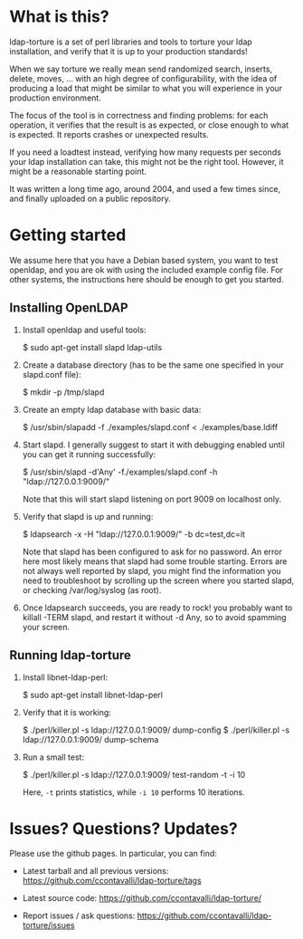 What is this?
=============

  ldap-torture is a set of perl libraries and tools to torture your ldap
installation, and verify that it is up to your production standards!

  When we say torture we really mean send randomized search, inserts,
delete, moves, ... with an high degree of configurability, with the
idea of producing a load that might be similar to what you will experience
in your production environment.

  The focus of the tool is in correctness and finding problems: for each
operation, it verifies that the result is as expected, or close enough
to what is expected. It reports crashes or unexpected results.

  If you need a loadtest instead, verifying how many requests per seconds
your ldap installation can take, this might not be the right tool. However,
it might be a reasonable starting point. 

  It was written a long time ago, around 2004, and used a few times
since, and finally uploaded on a public repository.


Getting started
===============

We assume here that you have a Debian based system, you want to test
openldap, and you are ok with using the included example config file.
For other systems, the instructions here should be enough to get you
started.


Installing OpenLDAP
-------------------

1) Install openldap and useful tools:

   $ sudo apt-get install slapd ldap-utils

2) Create a database directory (has to be the same one specified in
   your slapd.conf file):

   $ mkdir -p /tmp/slapd

3) Create an empty ldap database with basic data:

   $ /usr/sbin/slapadd -f ./examples/slapd.conf < ./examples/base.ldiff

4) Start slapd. I generally suggest to start it with debugging enabled
   until you can get it running successfully:

   $ /usr/sbin/slapd -d'Any' -f./examples/slapd.conf -h "ldap://127.0.0.1:9009/"

   Note that this will start slapd listening on port 9009 on localhost
   only.

5) Verify that slapd is up and running:

   $ ldapsearch -x -H "ldap://127.0.0.1:9009/" -b dc=test,dc=it

   Note that slapd has been configured to ask for no password. An error here
   most likely means that slapd had some trouble starting. Errors are not
   always well reported by slapd, you might find the information you need
   to troubleshoot by scrolling up the screen where you started slapd,
   or checking /var/log/syslog (as root).

6) Once ldapsearch succeeds, you are ready to rock! you probably want
   to killall -TERM slapd, and restart it without -d Any, so to avoid
   spamming your screen.



Running ldap-torture
--------------------

1) Install libnet-ldap-perl:
   
   $ sudo apt-get install libnet-ldap-perl

2) Verify that it is working:

   $ ./perl/killer.pl -s ldap://127.0.0.1:9009/ dump-config
   $ ./perl/killer.pl -s ldap://127.0.0.1:9009/ dump-schema

3) Run a small test:
  
   $ ./perl/killer.pl -s ldap://127.0.0.1:9009/ test-random -t -i 10

   Here, `-t` prints statistics, while `-i 10` performs 10
   iterations.


Issues? Questions? Updates?
===========================

Please use the github pages. In particular, you can find:

   * Latest tarball and all previous versions:
     https://github.com/ccontavalli/ldap-torture/tags

   * Latest source code:
     https://github.com/ccontavalli/ldap-torture/

   * Report issues / ask questions:
     https://github.com/ccontavalli/ldap-torture/issues
     

